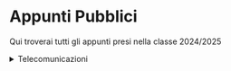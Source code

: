# Appunti Pubblici
Qui troverai tutti gli appunti presi nella classe 2024/2025
<details>
<summary>Telecomunicazioni</summary>
<br>
<ul>
  <li><a href="/Telecomunicazioni/Formulario 30.05.2024.md">Formulario 30/05/2024</a></li>
</ul>
</details>
